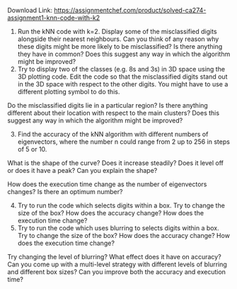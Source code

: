 Download Link: https://assignmentchef.com/product/solved-ca274-assignment1-knn-code-with-k2
<br>
<ol>

 <li>Run the kNN code with k=2. Display some of the misclassified digits alongside their nearest neighbours. Can you think of any reason why these digits might be more likely to be misclassified? Is there anything they have in common? Does this suggest any way in which the algorithm might be improved?</li>

 <li>Try to display two of the classes (e.g. 8s and 3s) in 3D space using the 3D plotting code. Edit the code so that the misclassified digits stand out in the 3D space with respect to the other digits. You might have to use a different plotting symbol to do this.</li>

</ol>

Do the misclassified digits lie in a particular region? Is there anything different about their location with respect to the main clusters? Does this suggest any way in which the algorithm might be improved?

<ol start="3">

 <li>Find the accuracy of the kNN algorithm with different numbers of eigenvectors, where the number n could range from 2 up to 256 in steps of 5 or 10.</li>

</ol>

What is the shape of the curve? Does it increase steadily? Does it level off or does it have a peak? Can you explain the shape?

How does the execution time change as the number of eigenvectors changes? Is there an optimum number?

<ol start="4">

 <li>Try to run the code which selects digits within a box. Try to change the size of the box? How does the accuracy change? How does the execution time change?</li>

 <li>Try to run the code which uses blurring to selects digits within a box. Try to change the size of the box? How does the accuracy change? How does the execution time change?</li>

</ol>

Try changing the level of blurring? What effect does it have on accuracy?  Can you come up with a multi-level strategy with different levels of blurring and different box sizes? Can you improve both the accuracy and execution time?





